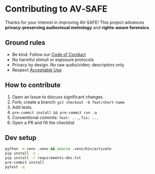 # Contributing to AV‑SAFE

Thanks for your interest in improving AV‑SAFE! This project advances **privacy‑preserving audiovisual metrology** and **rights‑aware forensics**.

## Ground rules
- Be kind. Follow our [Code of Conduct](CODE_OF_CONDUCT.md)
- No harmful stimuli or exposure protocols
- Privacy by design. No raw audio/video; descriptors only
- Respect [Acceptable Use](ACCEPTABLE_USE.md)

## How to contribute
1. Open an Issue to discuss significant changes
2. Fork; create a branch: `git checkout -b feat/short-name`
3. Add tests.
4. `pre-commit install && pre-commit run -a`
5. Conventional commits: `feat: ...`, `fix: ...`
6. Open a PR and fill the checklist

## Dev setup
```bash
python -m venv .venv && source .venv/bin/activate
pip install -e .
pip install -r requirements-dev.txt
pre-commit install
pytest -q
```
